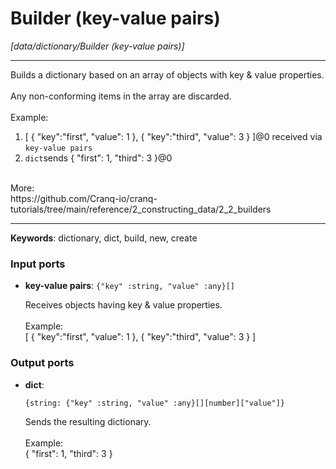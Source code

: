 # Builder (key-value pairs)

_[data/dictionary/Builder (key-value pairs)]_

---

Builds a dictionary based on an array of objects with key & value properties.<br>
<br>
Any non-conforming items in the array are discarded.<br>
<br>
Example:<br>
1. [ { "key":"first", "value": 1 }, { "key":"third", "value": 3 } ]@0 received via `key-value pairs`<br>
2. `dict`sends { "first": 1, "third": 3 }@0<br>
<br>
More:<br>
https://github.com/Cranq-io/cranq-tutorials/tree/main/reference/2_constructing_data/2_2_builders<br>

---

__Keywords__: dictionary, dict, build, new, create

### Input ports

* __key-value pairs__: ` {"key" :string, "value" :any}[] `


    Receives objects having key & value properties.<br>
    <br>
    Example:<br>
    [ { "key":"first", "value": 1 }, { "key":"third", "value": 3 } ]<br>

### Output ports

* __dict__: 
    ```
    {string: {"key" :string, "value" :any}[][number]["value"]}
    ```


    Sends the resulting dictionary.<br>
    <br>
    Example:<br>
    { "first": 1, "third": 3 }<br>

